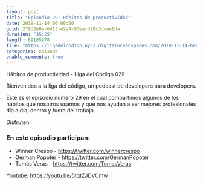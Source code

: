 ```yaml
---
layout: post
title: "Episodio 29: Hábitos de productividad"
date: 2019-11-14 00:00:00
guid: 279d2e0e-6413-42a4-93ea-d20c3dcee0da
duration: "35:25"
length: 69105978 
file: "https://ligadelcodigo.nyc3.digitaloceanspaces.com/2019-11-14-habitos-de-productividad.mp3"
categories: episode
enable_comments: true
---
```


Hábitos de productividad - Liga del Código 029

Bienvenidos a la liga del código, un podcast de developers para developers.

Este es el episodio número 29 en el cual compartimos algunos de los hábitos que nosotros usamos y que nos ayudan a ser mejores profesionales día a día,  dentro y fuera del trabajo.

Disfruten!

### En este episodio participan:
- Winner Crespo - https://twitter.com/winnercrespo
- German Popoter - https://twitter.com/GermanPopoter
- Tomás Veras - https://twitter.com/TomasVeras

Youtube: https://youtu.be/5tqtZJDVCmw
